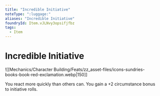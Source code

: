 ```yaml
---
title: "Incredible Initiative"
noteType: ":luggage:"
aliases: "Incredible Initiative"
foundryId: Item.vJLNvy3opsifjfbz
tags:
  - Item
---
```


# Incredible Initiative
![[Mechanics/Character Building/Feats/zz_asset-files/icons-sundries-books-book-red-exclamation.webp|150]]

You react more quickly than others can. You gain a +2 circumstance bonus to initiative rolls.
